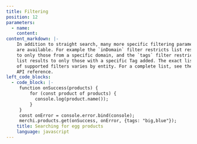 ```yaml
---
title: Filtering
position: 12
parameters:
  - name:
    content:
content_markdown: |-
    In addition to straight search, many more specific filtering parameters
    are available. For example the `inDomain` filter restricts list results
    to only those from a specific domain, and the `tags` filter restricts
    list results to only those with a specific Tag added. The exact list
    of supported filters varies by entity. For a complete list, see the
    API reference.
left_code_blocks:
  - code_block: |-
     function onSuccess(products) {
         for (const product of products) {
           console.log(product.name());
         }
     }
     const onError = console.error.bind(console);
     merchi.products.get(onSuccess, onError, {tags: "big,blue"});
    title: Searching for egg products
    language: javascript
---
```

